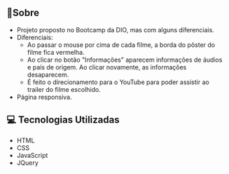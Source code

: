 ## :bookmark_tabs:Sobre

* Projeto proposto no Bootcamp da DIO, mas com alguns diferenciais.
* Diferenciais:
  - Ao passar o mouse por cima de cada filme, a borda do pôster do filme fica vermelha.
  - Ao clicar no botão "Informações" aparecem informações de áudios e país de origem. Ao clicar novamente, as informações desaparecem.
  - É feito o direcionamento para o YouTube para poder assistir ao trailer do filme escolhido.
* Página responsiva.



## :computer: Tecnologias Utilizadas

* HTML
* CSS
* JavaScript
* JQuery